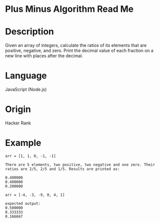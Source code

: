 # Plus Minus Algorithm Read Me

# Description

Given an array of integers, calculate the ratios of its elements that are positive, negative, and zero. Print the decimal value of each fraction on a new line with  places after the decimal.

# Language

JavaScript (Node.js)

# Origin

Hacker Rank

# Example

```
arr = [1, 1, 0, -1, -1]

There are 5 elements, two positive, two negative and one zero. Their ratios are 2/5, 2/5 and 1/5. Results are printed as:

0.400000
0.400000
0.200000
```

```
arr = [-4, -3, -9, 0, 4, 1]

expected output:
0.500000
0.333333
0.166667
```
